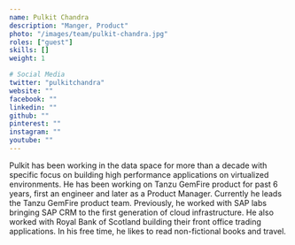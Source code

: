 ```yaml
---
name: Pulkit Chandra
description: "Manger, Product"
photo: "/images/team/pulkit-chandra.jpg"
roles: ["guest"]
skills: []
weight: 1

# Social Media
twitter: "pulkitchandra"
website: ""
facebook: ""
linkedin: ""
github: ""
pinterest: ""
instagram: ""
youtube: ""
---
```


Pulkit has been working in the data space for more than a decade with specific focus on building high performance applications on virtualized environments. He has been working on Tanzu GemFire product for past 6 years, first an engineer and later as a Product Manager. Currently he leads the Tanzu GemFire product team. Previously, he worked with SAP labs bringing SAP CRM to the first generation of cloud infrastructure. He also worked with Royal Bank of Scotland building their front office trading applications. In his free time, he likes to read non-fictional books and travel.

<!--more-->
